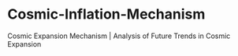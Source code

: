 # Cosmic-Inflation-Mechanism
Cosmic Expansion Mechanism | Analysis of Future Trends in Cosmic Expansion
